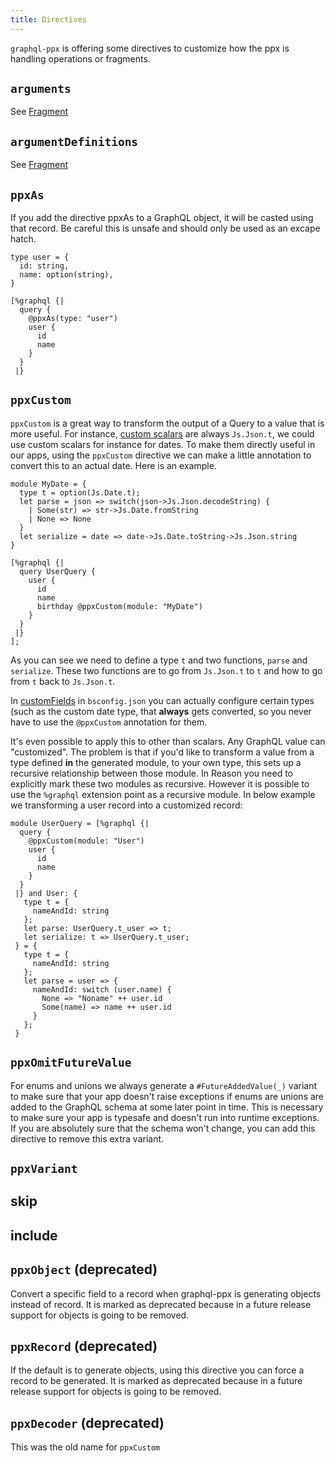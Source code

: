 ```yaml
---
title: Directives
---
```


`graphql-ppx` is offering some directives to customize how the ppx is handling
operations or fragments.

## `arguments`

See [Fragment](fragment.md)

## `argumentDefinitions`

See [Fragment](fragment.md)

## `ppxAs`

If you add the directive ppxAs to a GraphQL object, it will be casted using that
record. Be careful this is unsafe and should only be used as an excape hatch.

```reason
type user = {
  id: string,
  name: option(string),
}

[%graphql {|
  query {
    @ppxAs(type: "user")
    user {
      id
      name
    }
  }
 |}
```

## `ppxCustom`

`ppxCustom` is a great way to transform the output of a Query to a value that is
more useful. For instance,
[custom scalars](https://graphql.org/learn/schema/#scalar-types) are always
`Js.Json.t`, we could use custom scalars for instance for dates. To make them
directly useful in our apps, using the `ppxCustom` directive we can make a
little annotation to convert this to an actual date. Here is an example.

```reason
module MyDate = {
  type t = option(Js.Date.t);
  let parse = json => switch(json->Js.Json.decodeString) {
    | Some(str) => str->Js.Date.fromString
    | None => None
  }
  let serialize = date => date->Js.Date.toString->Js.Json.string
}

[%graphql {|
  query UserQuery {
    user {
      id
      name
      birthday @ppxCustom(module: "MyDate")
    }
  }
 |}
];
```

As you can see we need to define a type `t` and two functions, `parse` and
`serialize`. These two functions are to go from `Js.Json.t` to `t` and how to go
from `t` back to `Js.Json.t`.

In [customFields](/configuration#customfields) in `bsconfig.json` you can
actually configure certain types (such as the custom date type, that **always**
gets converted, so you never have to use the `@ppxCustom` annotation for them.

It's even possible to apply this to other than scalars. Any GraphQL value can
"customized". The problem is that if you'd like to transform a value from a type
defined **in** the generated module, to your own type, this sets up a recursive
relationship between those module. In Reason you need to explicitly mark these
two modules as recursive. However it is possible to use the `%graphql` extension
point as a recursive module. In below example we transforming a user record into
a customized record:

```reason
module UserQuery = [%graphql {|
  query {
    @ppxCustom(module: "User")
    user {
      id
      name
    }
  }
 |} and User: {
   type t = {
     nameAndId: string
   };
   let parse: UserQuery.t_user => t;
   let serialize: t => UserQuery.t_user;
 } = {
   type t = {
     nameAndId: string
   };
   let parse = user => {
     nameAndId: switch (user.name) {
       None => "Noname" ++ user.id
       Some(name) => name ++ user.id
     }
   };
 }
```

## `ppxOmitFutureValue`

For enums and unions we always generate a `#FutureAddedValue(_)` variant to make
sure that your app doesn't raise exceptions if enums are unions are added to the
GraphQL schema at some later point in time. This is necessary to make sure your
app is typesafe and doesn't run into runtime exceptions. If you are absolutely
sure that the schema won't change, you can add this directive to remove this
extra variant.

## `ppxVariant`

## skip

## include

## `ppxObject` (deprecated)

Convert a specific field to a record when graphql-ppx is generating objects
instead of record. It is marked as deprecated because in a future release
support for objects is going to be removed.

## `ppxRecord` (deprecated)

If the default is to generate objects, using this directive you can force a
record to be generated. It is marked as deprecated because in a future release
support for objects is going to be removed.

## `ppxDecoder` (deprecated)

This was the old name for `ppxCustom`
